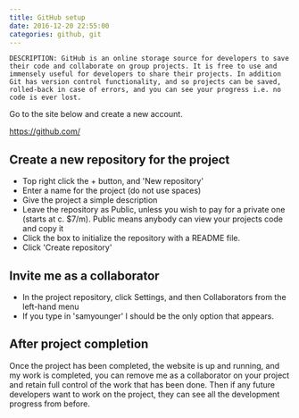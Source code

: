 ```yaml
---
title: GitHub setup
date: 2016-12-20 22:55:00
categories: github, git
---
```


    DESCRIPTION: GitHub is an online storage source for developers to save their code and collaborate on group projects. It is free to use and immensely useful for developers to share their projects. In addition Git has version control functionality, and so projects can be saved, rolled-back in case of errors, and you can see your progress i.e. no code is ever lost.

Go to the site below and create a new account.

<https://github.com/>

## Create a new repository for the project

  * Top right click the + button, and 'New repository'
  * Enter a name for the project (do not use spaces)
  * Give the project a simple description
  * Leave the repository as Public, unless you wish to pay for a private one (starts at c. $7/m). Public means anybody can view your projects code and copy it
  * Click the box to initialize the repository with a README file.
  * Click 'Create repository'

## Invite me as a collaborator
  * In the project repository, click Settings, and then Collaborators from the left-hand menu
  * If you type in 'samyounger' I should be the only option that appears.

## After project completion
Once the project has been completed, the website is up and running, and my work is completed, you can remove me as a collaborator on your project and retain full control of the work that has been done. Then if any future developers want to work on the project, they can see all the development progress from before.
